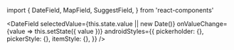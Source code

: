 import { 
  DateField,
  MapField,
  SuggestField,
} from 'react-components'

<DateField
  selectedValue={this.state.value || new Date()}
  onValueChange={value => this.setState({ value })}
  androidStyles={{
    pickerholder: {},
    pickerStyle: {},
    itemStyle: {},
  }}
/>